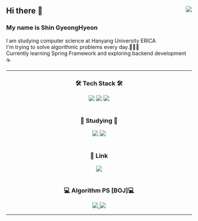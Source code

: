 ## Hi there 👋 <img src="https://komarev.com/ghpvc/?username=tlsrudgus0501&label=Profile%20views&color=198754&style=flat" align="right"/>

### My name is Shin GyeongHyeon
I am studying computer science at Hanyang University ERICA  
I'm trying to solve algorithmic problems every day.🚀🚀🚀  
Currently learning Spring Framework and exploring backend development ☕

___
<h3 align="center">🛠️ Tech Stack 🛠️</h3>
<div align="center">
  <img src="https://img.shields.io/badge/C-8B9CC.svg?style=flat&logo=C&logoColor=20232a" />
  <img src="https://img.shields.io/badge/C++-00599C?style=flat&logo=cplusplus&logoColor=white"/>
    <img src="https://img.shields.io/badge/Java-007396?style=flat&logo=java&logoColor=white"/>
</div>


<br>
<h3 align="center">🌱 Studying 🌱</h3>
<div align="center">
  <img src="https://img.shields.io/badge/Spring-6DB33F.svg?style=flat&logo=Spring&logoColor=white" />
    <img src="https://img.shields.io/badge/MySQL-4479A1?style=flat&logo=MySQL&logoColor=white"/>
</div>

<br>
<h3 align="center"> 🔗 Link </h3>
<div align="center">
 <a href="https://velog.io/@skh_0501/posts" target="_blank">
    <img src="https://img.shields.io/badge/Velog-20C997?style=flat&logo=velog&logoColor=white"/>
   </a>
</div>

<br>
<h3 align="center"> 💻 Algorithm PS [BOJ]💻 </h3>
  <div align="center">
  <a href="https://solved.ac/tlsrudgus0501/">
    <img src="http://mazassumnida.wtf/api/v2/generate_badge?boj=tlsrudgus0501" />
  </a>
  <img src="http://mazandi.herokuapp.com/api?handle=tlsrudgus0501&theme=warm" />
</div>


---



<!--
**SKH0501/SKH0501** is a ✨ _special_ ✨ repository because its `README.md` (this file) appears on your GitHub profile.

Here are some ideas to get you started:

- 🔭 I’m currently working on ...
- 🌱 I’m currently learning ...
- 👯 I’m looking to collaborate on ...
- 🤔 I’m looking for help with ...
- 💬 Ask me about ...
- 📫 How to reach me: ...
- 😄 Pronouns: ...
- ⚡ Fun fact: ...
-->
